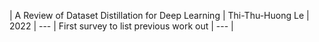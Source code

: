 | A Review of Dataset Distillation for Deep Learning | Thi-Thu-Huong Le | 2022 | --- | First survey to list previous work out | --- |